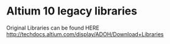 # Altium 10 legacy libraries

Original Libraries can be found HERE http://techdocs.altium.com/display/ADOH/Download+Libraries


